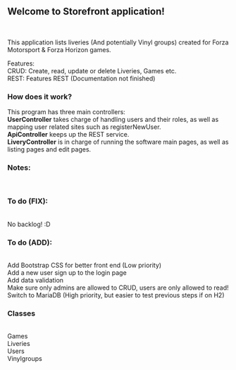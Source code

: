 <h2>Welcome to Storefront application!  </h2><br>

<p>This application lists liveries (And potentially Vinyl groups) created for Forza Motorsport & Forza Horizon games. </p>

Features: <br>
CRUD: Create, read, update or delete Liveries, Games etc. <br>
REST: Features REST (Documentation not finished) <br>


<h3> How does it work? </h3>
<p> This program has three main controllers: <br>
  <b>UserController</b> takes charge of handling users and their roles, as well as mapping user related sites such as registerNewUser. <br>
  <b>ApiController</b> keeps up the REST service. <br>
  <b>LiveryController</b> is in charge of running the software main pages, as well as listing pages and edit pages.<br>

<h3>Notes: </h3><br>


<h3>To do (FIX): </h3><br>
No backlog! :D

<h3>To do (ADD): </h3><br>
Add Bootstrap CSS for better front end (Low priority) <br>
Add a new user sign up to the login page <br>
Add data validation <br>
Make sure only admins are allowed to CRUD, users are only allowed to read! <br>
Switch to MariaDB (High priority, but easier to test previous steps if on H2) <br>


<h3> Classes </h3><br>
Games<br>
Liveries<br>
Users<br>
Vinylgroups<br>
